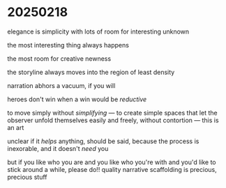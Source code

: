 # 20250218

elegance is simplicity with lots of room for interesting unknown

the most interesting thing always happens

the most room for creative newness

the storyline always moves into the region of least density

narration abhors a vacuum, if you will

heroes don't win when a win would be _reductive_

to move simply without _simplifying_ — to create simple spaces that let the observer unfold themselves easily and freely, without contortion — this is an art

unclear if it _helps_ anything, should be said, because the process is inexorable, and it doesn't _need_ you

but if you like who you are and you like who you're with and you'd like to stick around a while, please do!! quality narrative scaffolding is precious, precious stuff
